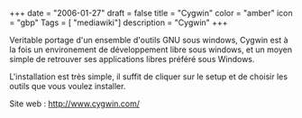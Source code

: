 +++
date = "2006-01-27"
draft = false
title = "Cygwin"
color = "amber"
icon = "gbp"
Tags = [ "mediawiki"]
description = "Cygwin"
+++

Veritable portage d'un ensemble d'outils GNU sous windows, Cygwin est à
la fois un environement de développement libre sous windows, et un moyen
simple de retrouver ses applications libres préféré sous Windows.

L'installation est très simple, il suffit de cliquer sur le setup et de
choisir les outils que vous voulez installer.

Site web : <http://www.cygwin.com/>
